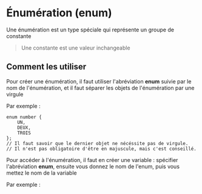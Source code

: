 # Énumération (enum)
Une énumération est un type spéciale qui représente un groupe de constante
> Une constante est une valeur inchangeable
## Comment les utiliser
Pour créer une énumération, il faut utiliser l'abréviation **enum** suivie par le nom de l'énumération, et il faut séparer les objets de l'énumération par une virgule

Par exemple : 

    enum number {  
	    UN,  
	    DEUX,  
	    TROIS  
    };
    // Il faut savoir que le dernier objet ne nécéssite pas de virgule.
    // Il n'est pas obligatoire d'être en majuscule, mais c'est conseillé.

Pour accéder à l'énumération, il faut en créer une variable : 
spécifier l'abréviation **enum**, ensuite vous donnez le nom de l'enum, puis vous mettez le nom de la variable

Par exemple :


